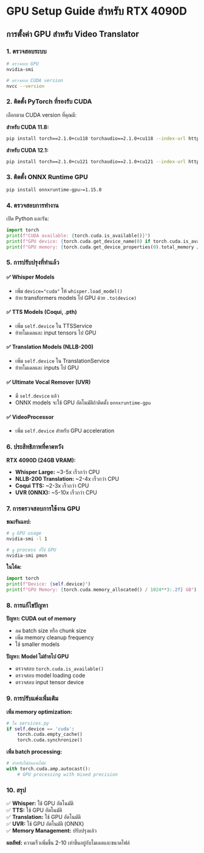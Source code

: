 # GPU Setup Guide สำหรับ RTX 4090D

## การตั้งค่า GPU สำหรับ Video Translator

### 1. ตรวจสอบระบบ
```bash
# ตรวจสอบ GPU
nvidia-smi

# ตรวจสอบ CUDA version
nvcc --version
```

### 2. ติดตั้ง PyTorch ที่รองรับ CUDA
เลือกตาม CUDA version ที่คุณมี:

**สำหรับ CUDA 11.8:**
```bash
pip install torch==2.1.0+cu118 torchaudio==2.1.0+cu118 --index-url https://download.pytorch.org/whl/cu118
```

**สำหรับ CUDA 12.1:**
```bash
pip install torch==2.1.0+cu121 torchaudio==2.1.0+cu121 --index-url https://download.pytorch.org/whl/cu121
```

### 3. ติดตั้ง ONNX Runtime GPU
```bash
pip install onnxruntime-gpu>=1.15.0
```

### 4. ตรวจสอบการทำงาน
เปิด Python และรัน:
```python
import torch
print(f"CUDA available: {torch.cuda.is_available()}")
print(f"GPU device: {torch.cuda.get_device_name(0) if torch.cuda.is_available() else 'None'}")
print(f"GPU memory: {torch.cuda.get_device_properties(0).total_memory / 1024**3:.1f} GB" if torch.cuda.is_available() else 'N/A')
```

### 5. การปรับปรุงที่ทำแล้ว

#### ✅ Whisper Models
- เพิ่ม `device="cuda"` ให้ `whisper.load_model()`
- ย้าย transformers models ไป GPU ด้วย `.to(device)`

#### ✅ TTS Models (Coqui, .pth)
- เพิ่ม `self.device` ใน TTSService
- ย้ายโมเดลและ input tensors ไป GPU

#### ✅ Translation Models (NLLB-200)
- เพิ่ม `self.device` ใน TranslationService
- ย้ายโมเดลและ inputs ไป GPU

#### ✅ Ultimate Vocal Remover (UVR)
- มี `self.device` แล้ว
- ONNX models จะใช้ GPU อัตโนมัติถ้าติดตั้ง `onnxruntime-gpu`

#### ✅ VideoProcessor
- เพิ่ม `self.device` สำหรับ GPU acceleration

### 6. ประสิทธิภาพที่คาดหวัง

**RTX 4090D (24GB VRAM):**
- **Whisper Large:** ~3-5x เร็วกว่า CPU
- **NLLB-200 Translation:** ~2-4x เร็วกว่า CPU  
- **Coqui TTS:** ~2-3x เร็วกว่า CPU
- **UVR (ONNX):** ~5-10x เร็วกว่า CPU

### 7. การตรวจสอบการใช้งาน GPU

**ขณะรันแอป:**
```bash
# ดู GPU usage
nvidia-smi -l 1

# ดู process ที่ใช้ GPU
nvidia-smi pmon
```

**ในโค้ด:**
```python
import torch
print(f"Device: {self.device}")
print(f"GPU Memory: {torch.cuda.memory_allocated() / 1024**3:.2f} GB")
```

### 8. การแก้ไขปัญหา

**ปัญหา: CUDA out of memory**
- ลด batch size หรือ chunk size
- เพิ่ม memory cleanup frequency
- ใช้ smaller models

**ปัญหา: Model ไม่ย้ายไป GPU**
- ตรวจสอบ `torch.cuda.is_available()`
- ตรวจสอบ model loading code
- ตรวจสอบ input tensor device

### 9. การปรับแต่งเพิ่มเติม

**เพิ่ม memory optimization:**
```python
# ใน services.py
if self.device == 'cuda':
    torch.cuda.empty_cache()
    torch.cuda.synchronize()
```

**เพิ่ม batch processing:**
```python
# สำหรับไฟล์หลายไฟล์
with torch.cuda.amp.autocast():
    # GPU processing with mixed precision
```

### 10. สรุป

✅ **Whisper:** ใช้ GPU อัตโนมัติ  
✅ **TTS:** ใช้ GPU อัตโนมัติ  
✅ **Translation:** ใช้ GPU อัตโนมัติ  
✅ **UVR:** ใช้ GPU อัตโนมัติ (ONNX)  
✅ **Memory Management:** ปรับปรุงแล้ว  

**ผลลัพธ์:** ความเร็วเพิ่มขึ้น 2-10 เท่าขึ้นอยู่กับโมเดลและขนาดไฟล์ 